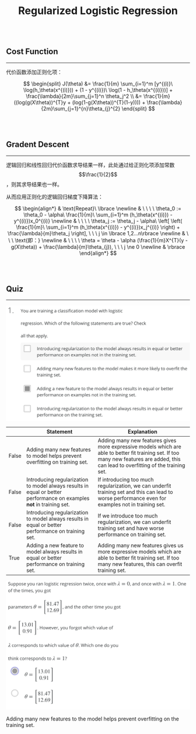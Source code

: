 # <center>Regularized Logistic Regression</center>

<br></br>



## Cost Function
----
代价函数添加正则化项：

$$
\begin{split}
J(\theta) &= \frac{1}{m} \sum_{i=1}^m [y^{(i)}\ \log(h_\theta(x^{(i)})) + (1 - y^{(i)})\ \log(1 - h_\theta(x^{(i)}))] + \frac{\lambda}{2m}\sum_{j=1}^n \theta_j^2 \\
&= \frac{1}{m}((log(g(X\theta))^{T}y + (log(1-g(X\theta))^{T}(1-y)))) + \frac{\lambda}{2m}\sum_{j=1}^{n}\theta_{j}^{2}
\end{split}
$$

<br></br>



## Gradent Descent
----
逻辑回归和线性回归代价函数求导结果一样，此处通过给正则化项添加常数$$\frac{1}{2}$$，则其求导结果也一样。

从而应用正则化的逻辑回归梯度下降算法：

$$
\begin{align*}
& \text{Repeat}\ \lbrace \newline
& \ \ \ \ \theta_0 := \theta_0 - \alpha\ \frac{1}{m}\ \sum_{i=1}^m (h_\theta(x^{(i)}) - y^{(i)})x_0^{(i)} \newline
& \ \ \ \ \theta_j := \theta_j - \alpha\ \left[ \left( \frac{1}{m}\ \sum_{i=1}^m (h_\theta(x^{(i)}) - y^{(i)})x_j^{(i)} \right) + \frac{\lambda}{m}\theta_j \right], \ \ \ j \in \lbrace 1,2...n\rbrace \newline
& \ \ \ \text{即：} \newline
& \ \ \ \ \theta = \theta - \alpha (\frac{1}{m}X^{T}(y - g(X\theta)) + \frac{\lambda}{m}\theta_{j}), \ \ \ j \ne 0 \newline
& \rbrace \end{align*}
$$

<br></br>



## Quiz
----
![](./Images/quiz2.png)

|       | Statement | Explanation |
| ----- | --------- | ----------- |
| False | Adding many new features to model helps prevent overfitting on training set. | Adding many new features gives more expressive models which are able to better fit training set. If too many new features are added, this can lead to overfitting of the training set. |
| False | Introducing regularization to model always results in equal or better performance on examples <b> not </b> in training set. | If introducing too much regularization, we can underfit training set and this can lead to worse performance even for examples not in training set. |
| False | Introducing regularization to model always results in equal or better performance on training set. | If we introduce too much regularization, we can underfit training set and have worse performance on training set. |
| True | Adding a new feature to model always results in equal or better performance on training set. | Adding many new features gives us more expressive models which are able to better fit training set. If too many new features, this can overfit training set. |

![](./Images/quiz4.png)

Adding many new features to the model helps prevent overfitting on the training set.